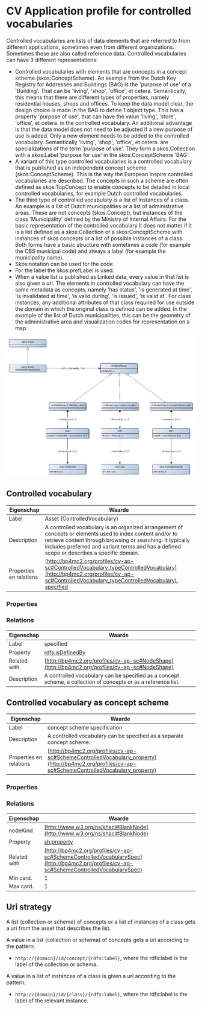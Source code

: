 # CV Application profile for controlled vocabularies


Controlled vocabularies are lists of data elements that are referred to from different applications, sometimes even from different organizations. Sometimes these are also called reference data. Controlled vocabularies can have 3 different representations:
* Controlled vocabularies with elements that are concepts in a concept scheme (skos:ConceptScheme). An example from the Dutch Key Registry for Addresses and Buildings (BAG) is the 'purpose of use' of a 'Building'. That can be 'living', 'shop', 'office', et cetera. Semantically, this means that there are different types of properties, namely residential houses, shops and offices. To keep the data model clear, the design choice is made in the BAG to define 1 object type. This has a property 'purpose of use', that can have the value 'living', 'store', 'office', et cetera. in the controlled vocabulary. An additional advantage is that the data model does not need to be adjusted if a new purpose of use is added. Only a new element needs to be added to the controlled vocabulary. Semantically 'living', 'shop', 'office', et cetera. are specializations of the term 'purpose of use'. They form a skos:Collection with a skos:Label 'purpose for use' in the skos:ConceptScheme 'BAG'.
* A variant of this type controlled vocabularies is a controlled vocabulary that is published as an independent concept scheme (skos:ConceptScheme). This is the way the European Inspire controlled vocabularies are described. The concepts in such a scheme are often defined as skos:TopConcept to enable concepts to be detailed in local controlled vocabularies, for example Dutch controlled vocabularies.
* The third type of controlled vocabulary is a list of instances of a class. An example is a list of Dutch municipalities or a list of administrative areas. These are not concepts (skos:Concept), but instances of the class 'Municipality' defined by the Ministry of Internal Affairs.
For the basic representation of the controlled vocabulary it does not matter if it is a list defined as a skos:Collection or a skos:ConceptScheme with instances of skos concepts or a list of possible instances of a class. Both forms have a basic structure with sometimes a code (for example the CBS municipal code) and always a label (for example the municipality name).
* Skos:notation can be used for the code.
* For the label the skos:prefLabel is used.
* When a value list is published as Linked data, every value in that list is also given a uri.
The elements in controlled vocabulary can have the same metadata as concepts, namely 'has status', 'is generated at time', 'is invalidated at time', 'is valid during', 'is issued', 'is valid at'.
For class instances, any additional attributes of that class required for use outside the domain in which the original class is defined can be added. In the example of the list of Dutch municipalities, this can be the geometry of the administrative area and visualization codes for representation on a map.


![](cv-ap-sc.png)

## Controlled vocabulary

|Eigenschap|Waarde
|----------|------
|Label|Asset (ControlledVocabulary)
|Description|A controlled vocabulary is an organized arrangement of concepts or elements used to index content and/or to retrieve content through browsing or searching. It typically includes preferred and variant terms and has a defined scope or describes a specific domain.
|Properties en relations|[http://bp4mc2.org/profiles/cv-ap-sc#ControlledVocabulary_typeControlledVocabulary](http://bp4mc2.org/profiles/cv-ap-sc#ControlledVocabulary_typeControlledVocabulary), [specified](http://bp4mc2.org/profiles/cv-ap-sc#ControlledVocabulary_specification)


### Properties


### Relations

|Eigenschap|Waarde
|----------|------
|Label|specified
|Property|[rdfs:isDefinedBy](http://www.w3.org/2000/01/rdf-schema#isDefinedBy)
|Related with|[http://bp4mc2.org/profiles/cv-ap-sc#NodeShape](http://bp4mc2.org/profiles/cv-ap-sc#NodeShape)
|Description|A controlled vocabulary can be specified as a concept scheme, a collection of concepts or as a reference list.


## Controlled vocabulary as concept scheme

|Eigenschap|Waarde
|----------|------
|Label|concept scheme specification
|Description|A controlled vocabulary can be specified as a separate concept scheme.
|Properties en relations|[http://bp4mc2.org/profiles/cv-ap-sc#SchemeControlledVocabulary_property](http://bp4mc2.org/profiles/cv-ap-sc#SchemeControlledVocabulary_property)


### Properties


### Relations

|Eigenschap|Waarde
|----------|------
|nodeKind|[http://www.w3.org/ns/shacl#BlankNode](http://www.w3.org/ns/shacl#BlankNode)
|Property|[sh:property](http://www.w3.org/ns/shacl#property)
|Related with|[http://bp4mc2.org/profiles/cv-ap-sc#SchemeControlledVocabularySpec](http://bp4mc2.org/profiles/cv-ap-sc#SchemeControlledVocabularySpec)
|Min card.|1
|Max card.|1


## Uri strategy


A list (collection or scheme) of concepts or a list of instances of a class gets a uri from the asset that describes the list.

A value in a list (collection or schema) of concepts gets a uri according to the pattern:
* `http://{domain}/id/concept/{rdfs:label}`, where the rdfs:label is the label of the collection or schema.

A value in a list of instances of a class is given a uri according to the pattern:
* `http://{domain}/id/{class}/{rdfs:label}`, where the rdfs:label is the label of the relevant instance.


